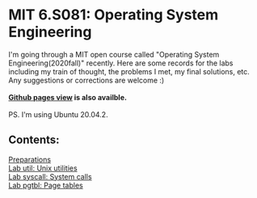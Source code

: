 # MIT 6.S081: Operating System Engineering

I'm going through a MIT open course called "Operating System Engineering(2020fall)" recently. Here are some records for the labs including my train of thought, the problems I met, my final solutions, etc. Any suggestions or corrections are welcome :)\
\
**[Github pages view](https://kamanphoebe.github.io/MIT6.S081/) is also availble.**\
\
PS. I'm using Ubuntu 20.04.2.

## Contents:
[Preparations](./Preparations.md)\
[Lab util: Unix utilities](./Util.md)\
[Lab syscall: System calls](./Syscall.md)\
[Lab pgtbl: Page tables](./Pgtbl.md)
